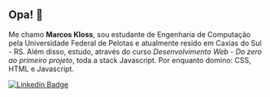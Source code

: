 ## Opa! 🤙

Me chamo **Marcos Kloss**, sou estudante de Engenharia de Computação pela Universidade Federal de Pelotas e atualmente resido em Caxias do Sul - RS. Além disso, estudo, através do curso *Desenvolvimento Web - Do zero ao primeiro projeto*, toda a stack Javascript. Por enquanto domino:  CSS, HTML e Javascript.

 [![Linkedin Badge](https://img.shields.io/badge/-marcoskloss-blue?style=flat-square&logo=Linkedin&logoColor=white&link=https://www.linkedin.com/in/marcoskloss/)](hhttps://www.linkedin.com/in/marcos-kloss-483b67202/)
